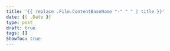 ```yaml
---
title: '{{ replace .File.ContentBaseName "-" " " | title }}'
date: {{ .Date }}
type: post
draft: true
tags: []
ShowToc: true
---
```

